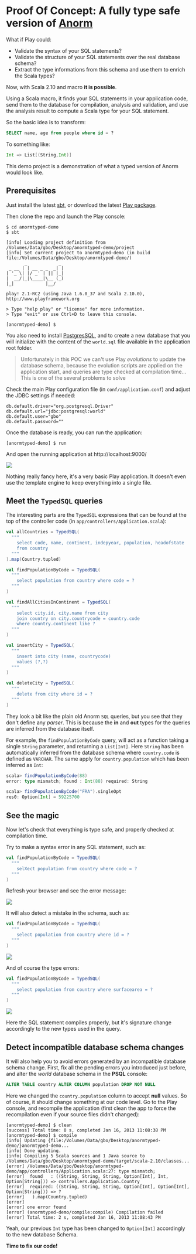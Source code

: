 # Proof Of Concept: A fully type safe version of [Anorm](http://www.playframework.org/documentation/2.0.4/ScalaAnorm)

What if Play could:

- Validate the syntax of your SQL statements?
- Validate the structure of your SQL statements over the real database schema?
- Extract the type informations from this schema and use them to enrich the Scala types?

Now, with Scala 2.10 and macro __it is possible__. 

Using a Scala macro, it finds your SQL statements in your application code, send them to the database for compilation, analysis and validation, and use the analysis result to compute a Scala type for your SQL statement. 

So the basic idea is to transform:

```sql
SELECT name, age from people where id = ?
```

To something like:

```scala
Int => List[(String,Int)]
```

This demo project is a demonstration of what a typed version of Anorm would look like.

## Prerequisites

Just install the latest [sbt](http://www.scala-sbt.org), or download the latest [Play package](http://www.playframework.org/). 

Then clone the repo and launch the Play console:

```
$ cd anormtyped-demo
$ sbt

[info] Loading project definition from /Volumes/Data/gbo/Desktop/anormtyped-demo/project        
[info] Set current project to anormtyped-demo (in build file:/Volumes/Data/gbo/Desktop/anormtyped-demo/)
       _            _
 _ __ | | __ _ _  _| |
| '_ \| |/ _' | || |_|
|  __/|_|\____|\__ (_)
|_|            |__/

play! 2.1-RC2 (using Java 1.6.0_37 and Scala 2.10.0), http://www.playframework.org

> Type "help play" or "license" for more information.
> Type "exit" or use Ctrl+D to leave this console.

[anormtyped-demo] $
```

You also need to install [PostgresSQL](http://www.postgresql.org/), and to create a new database that you will initialize with the content of the `world.sql` file available in the application root folder.

> Unfortunately in this POC we can't use Play _evolutions_ to update the database schema, because the evolution scripts are applied on the application start, and queries are type checked at compilation time... This is one of the several problems to solve

Check the main Play configuration file (in `conf/application.conf`) and adjust the JDBC settings if needed:

```properties
db.default.driver="org.postgresql.Driver"
db.default.url="jdbc:postgresql:world"
db.default.user="gbo"
db.default.password=""
```

Once the database is ready, you can run the application:

```
[anormtyped-demo] $ run
```

And open the running application at http://localhost:9000/

![](https://raw.github.com/guillaumebort/anormtyped-demo/master/screenshots/app.png)

Nothing really fancy here, it's a very basic Play application. It doesn't even use the template engine to keep everything into a single file.

## Meet the `TypedSQL` queries

The interesting parts are the `TypedSQL` expressions that can be found at the top of the controller code (in `app/controllers/Application.scala`):

```scala
val allCountries = TypedSQL(
  """
    select code, name, continent, indepyear, population, headofstate
    from country
  """
).map(Country.tupled)

val findPopulationByCode = TypedSQL(
  """
    select population from country where code = ?
  """
)

val findAllCitiesInContinent = TypedSQL(
  """
    select city.id, city.name from city 
    join country on city.countrycode = country.code 
    where country.continent like ?
  """ 
)

val insertCity = TypedSQL(
  """
    insert into city (name, countrycode) 
    values (?,?)
  """
)

val deleteCity = TypedSQL(
  """
    delete from city where id = ?
  """
)
```

They look a bit like the plain old Anorm `SQL` queries, but you see that they don't define any _parser_. This is because the __in__ and __out__ types for the queries are inferred from the database itself.

For example, the `findPopulationByCode` query, will act as a function taking a single `String` parameter, and returning a `List[Int]`. Here `String` has been automatically inferred from the database schema where `country.code` is defined as `VARCHAR`. The same apply for `country.population` which has been inferred as `Int`:

```scala
scala> findPopulationByCode(88)
error: type mismatch; found : Int(88) required: String

scala> findPopulationByCode("FRA").singleOpt
res0: Option[Int] = 59225700
```

## See the magic

Now let's check that everything is type safe, and properly checked at compilation time.

Try to make a syntax error in any SQL statement, such as:

```scala
val findPopulationByCode = TypedSQL(
  """
    selXect population from country where code = ?
  """
)
```

Refresh your browser and see the error message:

![](https://raw.github.com/guillaumebort/anormtyped-demo/master/screenshots/syntax_error.png)

It will also detect a mistake in the schema, such as:

```scala
val findPopulationByCode = TypedSQL(
  """
    select population from country where id = ?
  """
)
```

![](https://raw.github.com/guillaumebort/anormtyped-demo/master/screenshots/schema_error.png)

And of course the type errors:

```scala
val findPopulationByCode = TypedSQL(
  """
    select population from country where surfacearea = ?
  """
)
```

![](https://raw.github.com/guillaumebort/anormtyped-demo/master/screenshots/type_error.png)

Here the SQL statement compiles properly, but it's signature change accordingly to the new types used in the query.

## Detect incompatible database schema changes

It will also help you to avoid errors generated by an incompatible database schema change. First, fix all the pending errors you introduced just before, and alter the _world_ database schema in the __PSQL__ console:

```SQL
ALTER TABLE country ALTER COLUMN population DROP NOT NULL
``` 

Here we changed the `country.population` column to accept __null__ values. So of course, it should change something at our code level. Go to the Play console, and recompile the application (first clean the app to force the recompilation even if your source files didn't changed):

```
[anormtyped-demo] $ clean
[success] Total time: 0 s, completed Jan 16, 2013 11:08:38 PM
[anormtyped-demo] $ compile
[info] Updating {file:/Volumes/Data/gbo/Desktop/anormtyped-demo/}anormtyped-demo...
[info] Done updating.                                                             
[info] Compiling 5 Scala sources and 1 Java source to /Volumes/Data/gbo/Desktop/anormtyped-demo/target/scala-2.10/classes...
[error] /Volumes/Data/gbo/Desktop/anormtyped-demo/app/controllers/Application.scala:27: type mismatch;
[error]  found   : ((String, String, String, Option[Int], Int, Option[String])) => controllers.Application.Country
[error]  required: ((String, String, String, Option[Int], Option[Int], Option[String])) => ?
[error]   ).map(Country.tupled)
[error]                 ^
[error] one error found
[error] (anormtyped-demo/compile:compile) Compilation failed
[error] Total time: 2 s, completed Jan 16, 2013 11:08:43 PM
```

Yeah, our previous `Int` type has been changed to `Option[Int]` accordingly to the new database Schema. 

__Time to fix our code!__

